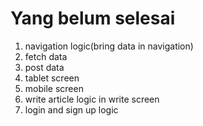 
# Yang belum selesai

1. navigation logic(bring data in navigation)
2. fetch data
3. post data
4. tablet screen
5. mobile screen
6. write article logic in write screen
7. login and sign up logic